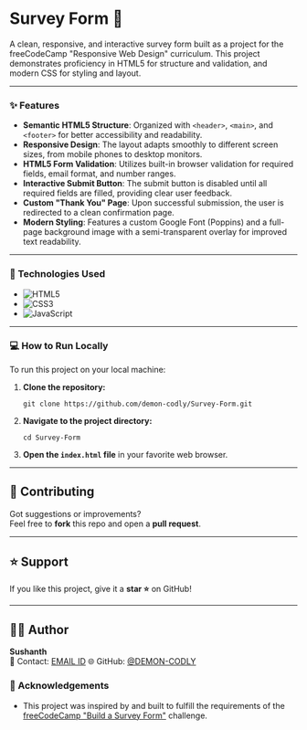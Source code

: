 #  Survey Form 📝

A clean, responsive, and interactive survey form built as a project for the freeCodeCamp "Responsive Web Design" curriculum. This project demonstrates proficiency in HTML5 for structure and validation, and modern CSS for styling and layout.

---

### ✨ Features

-   **Semantic HTML5 Structure**: Organized with `<header>`, `<main>`, and `<footer>` for better accessibility and readability.
-   **Responsive Design**: The layout adapts smoothly to different screen sizes, from mobile phones to desktop monitors.
-   **HTML5 Form Validation**: Utilizes built-in browser validation for required fields, email format, and number ranges.
-   **Interactive Submit Button**: The submit button is disabled until all required fields are filled, providing clear user feedback.
-   **Custom "Thank You" Page**: Upon successful submission, the user is redirected to a clean confirmation page.
-   **Modern Styling**: Features a custom Google Font (Poppins) and a full-page background image with a semi-transparent overlay for improved text readability.

---

### 🚀 Technologies Used

-   ![HTML5](https://img.shields.io/badge/HTML5-E34F26?style=for-the-badge&logo=html5&logoColor=white)
-   ![CSS3](https://img.shields.io/badge/CSS3-1572B6?style=for-the-badge&logo=css3&logoColor=white)
-   ![JavaScript](https://img.shields.io/badge/JavaScript-F7DF1E?style=for-the-badge&logo=javascript&logoColor=black)

---

### 💻 How to Run Locally

To run this project on your local machine:

1.  **Clone the repository:**
    ```
    git clone https://github.com/demon-codly/Survey-Form.git
    ```
2.  **Navigate to the project directory:**
    ```
    cd Survey-Form
    ```
3.  **Open the `index.html` file** in your favorite web browser.

---

## 🤝 Contributing
Got suggestions or improvements?  
Feel free to **fork** this repo and open a **pull request**.  

---

## ⭐ Support
If you like this project, give it a **star ⭐** on GitHub!  

---

## 👨‍💻 Author
**Sushanth**  
📧 Contact: [EMAIL ID](littlecodly@gmail.com)
🌐 GitHub: [@DEMON-CODLY](https://github.com/demon-codly)


### 🎉 Acknowledgements

-   This project was inspired by and built to fulfill the requirements of the [freeCodeCamp "Build a Survey Form"](https://www.freecodecamp.org/learn/2022/responsive-web-design/build-a-survey-form-project/build-a-survey-form) challenge.

